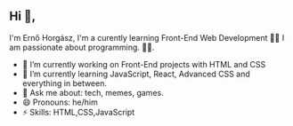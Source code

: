 ## Hi 👋, 
I'm Ernő Horgász, I'm a curently learning Front-End Web Development 👨‍💻 I am passionate about programming.
🏄‍♂️. 

- 🔭 I’m currently working on Front-End projects with HTML and CSS
- 🌱 I’m currently learning JavaScript, React, Advanced CSS and everything in between.
- 💬 Ask me about: tech, memes, games.
- 😄 Pronouns: he/him
- ⚡ Skills: HTML,CSS,JavaScript
